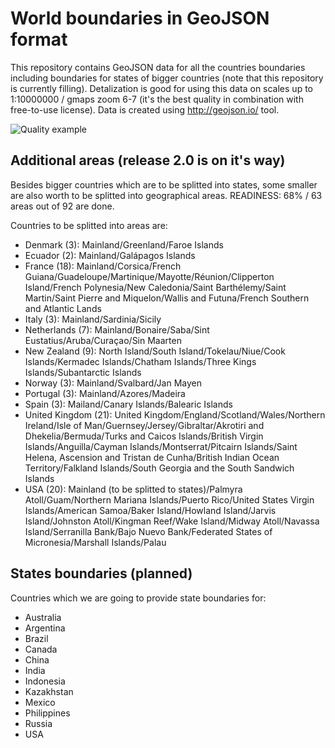 # World boundaries in GeoJSON format
This repository contains GeoJSON data for all the countries boundaries including boundaries for states of bigger 
countries (note that this repository is currently filling).
Detalization is good for using this data on scales up to 1:10000000 / gmaps zoom 6-7 (it's the best quality in combination with free-to-use license).
Data is created using http://geojson.io/ tool.

![Quality example](http://httphobo.com/pictures/map.png)

## Additional areas (release 2.0 is on it's way)
Besides bigger countries which are to be splitted into states, some smaller are also worth to be splitted into geographical areas.
READINESS: 68% / 63 areas out of 92 are done.

Countries to be splitted into areas are:
* Denmark (3): Mainland/Greenland/Faroe Islands
* Ecuador (2): Mainland/Galápagos Islands
* France (18): Mainland/Corsica/French Guiana/Guadeloupe/Martinique/Mayotte/Réunion/Clipperton Island/French Polynesia/New Caledonia/Saint Barthélemy/Saint Martin/Saint Pierre and Miquelon/Wallis and Futuna/French Southern and Atlantic Lands
* Italy (3): Mainland/Sardinia/Sicily
* Netherlands (7): Mainland/Bonaire/Saba/Sint Eustatius/Aruba/Curaçao/Sin Maarten
* New Zealand (9): North Island/South Island/Tokelau/Niue/Cook Islands/Kermadec Islands/Chatham Islands/Three Kings Islands/Subantarctic Islands
* Norway (3): Mainland/Svalbard/Jan Mayen
* Portugal (3): Mainland/Azores/Madeira
* Spain (3): Mailand/Canary Islands/Balearic Islands
* United Kingdom (21): United Kingdom/England/Scotland/Wales/Northern Ireland/Isle of Man/Guernsey/Jersey/Gibraltar/Akrotiri and Dhekelia/Bermuda/Turks and Caicos Islands/British Virgin Islands/Anguilla/Cayman Islands/Montserrat/Pitcairn Islands/Saint Helena, Ascension and Tristan de Cunha/British Indian Ocean Territory/Falkland Islands/South Georgia and the South Sandwich Islands
* USA (20): Mainland (to be splitted to states)/Palmyra Atoll/Guam/Northern Mariana Islands/Puerto Rico/United States Virgin Islands/American Samoa/Baker Island/Howland Island/Jarvis Island/Johnston Atoll/Kingman Reef/Wake Island/Midway Atoll/Navassa Island/Serranilla Bank/Bajo Nuevo Bank/Federated States of Micronesia/Marshall Islands/Palau

## States boundaries (planned)
Countries which we are going to provide state boundaries for:
* Australia
* Argentina
* Brazil
* Canada
* China
* India
* Indonesia
* Kazakhstan
* Mexico
* Philippines
* Russia
* USA
